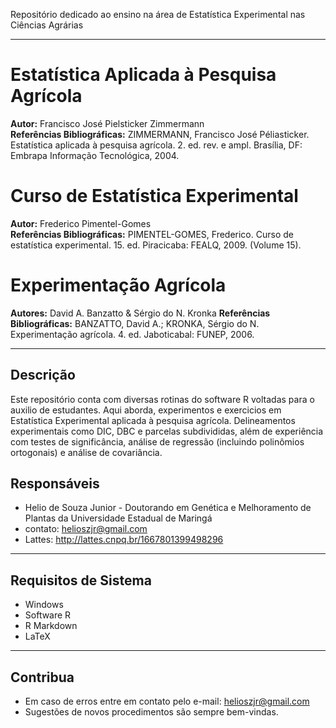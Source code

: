 Repositório dedicado ao ensino na área de Estatística Experimental nas Ciências Agrárias

***
# Estatística Aplicada à Pesquisa Agrícola  
**Autor:** Francisco José Pielsticker Zimmermann  
**Referências Bibliográficas:** ZIMMERMANN, Francisco José Péliasticker. Estatística aplicada à pesquisa agrícola. 2. ed. rev. e ampl. Brasília, DF: Embrapa Informação Tecnológica, 2004.


# Curso de Estatística Experimental  
**Autor:** Frederico Pimentel-Gomes  
**Referências Bibliográficas:** PIMENTEL-GOMES, Frederico. Curso de estatística experimental. 15. ed. Piracicaba: FEALQ, 2009. (Volume 15).


# Experimentação Agrícola  
**Autores:** David A. Banzatto & Sérgio do N. Kronka
**Referências Bibliográficas:** BANZATTO, David A.; KRONKA, Sérgio do N. Experimentação agrícola. 4. ed. Jaboticabal: FUNEP, 2006.

---

## Descrição

Este repositório conta com diversas rotinas do software R voltadas para o auxilio de estudantes. Aqui aborda, experimentos e exercicios em Estatística Experimental aplicada à pesquisa agrícola. Delineamentos experimentais como DIC, DBC e parcelas subdivididas, além de experiência com testes de significância, análise de regressão (incluindo polinômios ortogonais) e análise de covariância.

## Responsáveis

- Helio de Souza Junior - Doutorando em Genética e Melhoramento de Plantas da Universidade Estadual de Maringá 
- contato: helioszjr@gmail.com
- Lattes: http://lattes.cnpq.br/1667801399498296

***
## Requisitos de Sistema

- Windows
- Software R
- R Markdown
- LaTeX

***
## Contribua

- Em caso de erros entre em contato pelo e-mail: helioszjr@gmail.com
- Sugestões de novos procedimentos são sempre bem-vindas.

